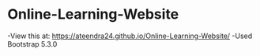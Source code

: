 # Online-Learning-Website

-View this at: https://ateendra24.github.io/Online-Learning-Website/
-Used Bootstrap 5.3.0
